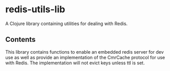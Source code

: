 # redis-utils-lib

A Clojure library containing utilities for dealing with Redis.

## Contents

This library contains functions to enable an embedded redis server for dev use
as well as provide an implementation of the CmrCache protocol for use with Redis.
The implementation will not evict keys unless ttl is set.
